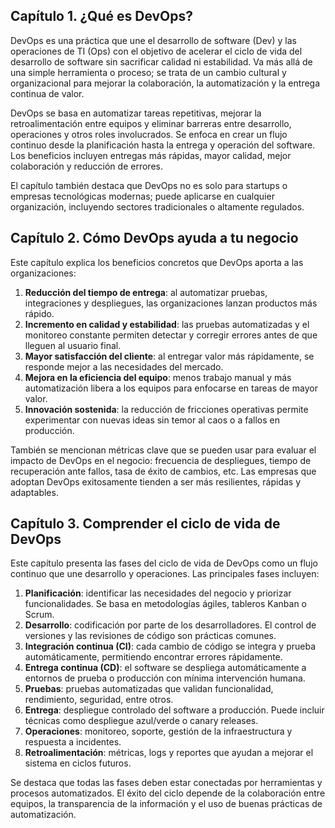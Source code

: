 ## Capítulo 1. ¿Qué es DevOps?

DevOps es una práctica que une el desarrollo de software (Dev) y las operaciones de TI (Ops) con el objetivo de acelerar el ciclo de vida del desarrollo de software sin sacrificar calidad ni estabilidad. Va más allá de una simple herramienta o proceso; se trata de un cambio cultural y organizacional para mejorar la colaboración, la automatización y la entrega continua de valor.

DevOps se basa en automatizar tareas repetitivas, mejorar la retroalimentación entre equipos y eliminar barreras entre desarrollo, operaciones y otros roles involucrados. Se enfoca en crear un flujo continuo desde la planificación hasta la entrega y operación del software. Los beneficios incluyen entregas más rápidas, mayor calidad, mejor colaboración y reducción de errores.

El capítulo también destaca que DevOps no es solo para startups o empresas tecnológicas modernas; puede aplicarse en cualquier organización, incluyendo sectores tradicionales o altamente regulados.

## Capítulo 2. Cómo DevOps ayuda a tu negocio

Este capítulo explica los beneficios concretos que DevOps aporta a las organizaciones:

1. **Reducción del tiempo de entrega**: al automatizar pruebas, integraciones y despliegues, las organizaciones lanzan productos más rápido.
2. **Incremento en calidad y estabilidad**: las pruebas automatizadas y el monitoreo constante permiten detectar y corregir errores antes de que lleguen al usuario final.
3. **Mayor satisfacción del cliente**: al entregar valor más rápidamente, se responde mejor a las necesidades del mercado.
4. **Mejora en la eficiencia del equipo**: menos trabajo manual y más automatización libera a los equipos para enfocarse en tareas de mayor valor.
5. **Innovación sostenida**: la reducción de fricciones operativas permite experimentar con nuevas ideas sin temor al caos o a fallos en producción.

También se mencionan métricas clave que se pueden usar para evaluar el impacto de DevOps en el negocio: frecuencia de despliegues, tiempo de recuperación ante fallos, tasa de éxito de cambios, etc. Las empresas que adoptan DevOps exitosamente tienden a ser más resilientes, rápidas y adaptables.

## Capítulo 3. Comprender el ciclo de vida de DevOps

Este capítulo presenta las fases del ciclo de vida de DevOps como un flujo continuo que une desarrollo y operaciones. Las principales fases incluyen:

1. **Planificación**: identificar las necesidades del negocio y priorizar funcionalidades. Se basa en metodologías ágiles, tableros Kanban o Scrum.
2. **Desarrollo**: codificación por parte de los desarrolladores. El control de versiones y las revisiones de código son prácticas comunes.
3. **Integración continua (CI)**: cada cambio de código se integra y prueba automáticamente, permitiendo encontrar errores rápidamente.
4. **Entrega continua (CD)**: el software se despliega automáticamente a entornos de prueba o producción con mínima intervención humana.
5. **Pruebas**: pruebas automatizadas que validan funcionalidad, rendimiento, seguridad, entre otros.
6. **Entrega**: despliegue controlado del software a producción. Puede incluir técnicas como despliegue azul/verde o canary releases.
7. **Operaciones**: monitoreo, soporte, gestión de la infraestructura y respuesta a incidentes.
8. **Retroalimentación**: métricas, logs y reportes que ayudan a mejorar el sistema en ciclos futuros.

Se destaca que todas las fases deben estar conectadas por herramientas y procesos automatizados. El éxito del ciclo depende de la colaboración entre equipos, la transparencia de la información y el uso de buenas prácticas de automatización.
